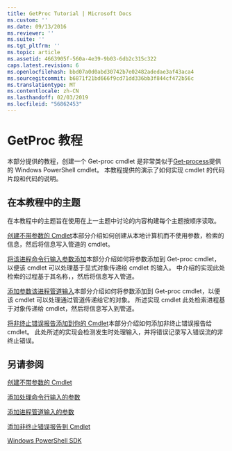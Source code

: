```yaml
---
title: GetProc Tutorial | Microsoft Docs
ms.custom: ''
ms.date: 09/13/2016
ms.reviewer: ''
ms.suite: ''
ms.tgt_pltfrm: ''
ms.topic: article
ms.assetid: 4663905f-560a-4e39-9b03-6db2c315c322
caps.latest.revision: 6
ms.openlocfilehash: bbd07a0d0abd30742b7e02482adedae3af43aca4
ms.sourcegitcommit: b6871f21bd666f9cd71dd336bb3f844cf472b56c
ms.translationtype: MT
ms.contentlocale: zh-CN
ms.lasthandoff: 02/03/2019
ms.locfileid: "56862453"
---
```

# <a name="getproc-tutorial"></a>GetProc 教程

本部分提供的教程，创建一个 Get-proc cmdlet 是非常类似于[Get-process](/powershell/module/Microsoft.PowerShell.Management/Get-Process)提供的 Windows PowerShell cmdlet。 本教程提供的演示了如何实现 cmdlet 的代码片段和代码的说明。

## <a name="topics-in-this-tutorial"></a>在本教程中的主题

在本教程中的主题旨在使用在上一主题中讨论的内容构建每个主题按顺序读取。

[创建不带参数的 Cmdlet](./creating-a-cmdlet-without-parameters.md)本部分介绍如何创建从本地计算机而不使用参数，检索的信息，然后将信息写入管道的 cmdlet。

[将该进程命令行输入参数添加](./adding-parameters-that-process-command-line-input.md)本部分介绍如何将参数添加到 Get-proc cmdlet，以便该 cmdlet 可以处理基于显式对象传递给 cmdlet 的输入。 中介绍的实现此处检索的过程基于其名称，，然后将信息写入管道。

[添加参数该进程管道输入](./adding-parameters-that-process-pipeline-input.md)本部分介绍如何将参数添加到 Get-proc cmdlet，以便该 cmdlet 可以处理通过管道传递给它的对象。 所述实现 cmdlet 此处检索进程基于对象传递给 cmdlet，然后将信息写入到管道。

[将非终止错误报告添加到你的 Cmdlet](./adding-non-terminating-error-reporting-to-your-cmdlet.md)本部分介绍如何添加非终止错误报告给 cmdlet。 此处所述的实现会检测发生时处理输入，并将错误记录写入错误流的非终止错误。

## <a name="see-also"></a>另请参阅

[创建不带参数的 Cmdlet](./creating-a-cmdlet-without-parameters.md)

[添加处理命令行输入的参数](./adding-parameters-that-process-command-line-input.md)

[添加进程管道输入的参数](./adding-parameters-that-process-pipeline-input.md)

[添加非终止错误报告到 Cmdlet](./adding-non-terminating-error-reporting-to-your-cmdlet.md)

[Windows PowerShell SDK](../windows-powershell-reference.md)
